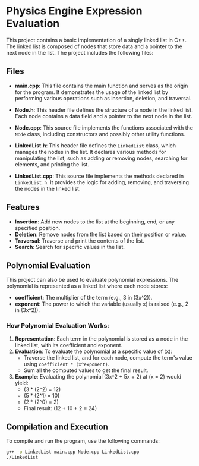 # Physics Engine Expression Evaluation

This project contains a basic implementation of a singly linked list in C++. The linked list is composed of nodes that store data and a pointer to the next node in the list. The project includes the following files:

## Files

- **main.cpp**: This file contains the main function and serves as the origin for the program. It demonstrates the usage of the linked list by performing various operations such as insertion, deletion, and traversal.

- **Node.h**: This header file defines the structure of a node in the linked list. Each node contains a data field and a pointer to the next node in the list.

- **Node.cpp**: This source file implements the functions associated with the `Node` class, including constructors and possibly other utility functions.

- **LinkedList.h**: This header file defines the `LinkedList` class, which manages the nodes in the list. It declares various methods for manipulating the list, such as adding or removing nodes, searching for elements, and printing the list.

- **LinkedList.cpp**: This source file implements the methods declared in `LinkedList.h`. It provides the logic for adding, removing, and traversing the nodes in the linked list.

## Features

- **Insertion**: Add new nodes to the list at the beginning, end, or any specified position.
- **Deletion**: Remove nodes from the list based on their position or value.
- **Traversal**: Traverse and print the contents of the list.
- **Search**: Search for specific values in the list.

## Polynomial Evaluation

This project can also be used to evaluate polynomial expressions. The polynomial is represented as a linked list where each node stores:

- **coefficient**: The multiplier of the term (e.g., 3 in \(3x^2\)).
- **exponent**: The power to which the variable (usually x) is raised (e.g., 2 in \(3x^2\)).

### How Polynomial Evaluation Works:

1. **Representation**: Each term in the polynomial is stored as a node in the linked list, with its coefficient and exponent.
2. **Evaluation**: To evaluate the polynomial at a specific value of \(x\):
   - Traverse the linked list, and for each node, compute the term's value using `coefficient * (x^exponent)`.
   - Sum all the computed values to get the final result.
3. **Example**: Evaluating the polynomial \(3x^2 + 5x + 2\) at \(x = 2\) would yield:
   - \(3 * (2^2) = 12\)
   - \(5 * (2^1) = 10\)
   - \(2 * (2^0) = 2\)
   - Final result: \(12 + 10 + 2 = 24\)

## Compilation and Execution

To compile and run the program, use the following commands:

```bash
g++ -o LinkedList main.cpp Node.cpp LinkedList.cpp
./LinkedList
